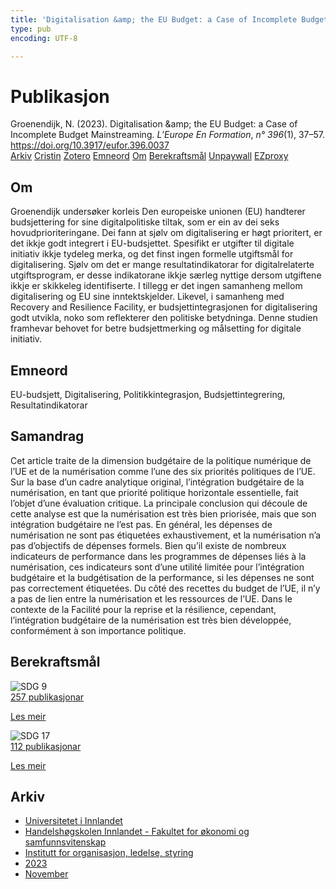 ```yaml
---
title: 'Digitalisation &amp; the EU Budget: a Case of Incomplete Budget Mainstreaming'
type: pub
encoding: UTF-8

---
```

<h1>Publikasjon</h1>
<article id="csl-bib-container-VRFM7MKV" class="csl-bib-container">
  <div class="csl-bib-body"> <div class="csl-entry">Groenendijk, N. (2023). Digitalisation &#38;amp; the EU Budget: a Case of Incomplete Budget Mainstreaming. <i>L’Europe En Formation</i>, <i>n° 396</i>(1), 37–57. <a href="https://doi.org/10.3917/eufor.396.0037">https://doi.org/10.3917/eufor.396.0037</a></div> </div>
  <div class="csl-bib-buttons">
    <a href="#taxonomy-article-VRFM7MKV" alt="archive" class="csl-bib-button">Arkiv</a>
    <a href="https://app.cristin.no/results/show.jsf?id=2202523" alt="Cristin" class="csl-bib-button">Cristin</a>
    <a href="http://zotero.org/groups/5881554/items/VRFM7MKV" alt="Zotero" class="csl-bib-button">Zotero</a>
    <a href="#keywords-article-VRFM7MKV" alt="keywords" class="csl-bib-button">Emneord</a>
    <a href="#about-article-VRFM7MKV" alt="about_pub" class="csl-bib-button">Om</a>
    <a href="#sdg-article-VRFM7MKV" alt="sdg" class="csl-bib-button">Berekraftsmål</a>
    <a href="https://doi.org/10.3917/eufor.396.0037" alt="Unpaywall" class="csl-bib-button">Unpaywall</a>
    <a href="https://doi.org/10.3917/eufor.396.0037" alt="EZproxy" class="csl-bib-button">EZproxy</a>
  </div>
  <div id="csl-bib-meta-container-VRFM7MKV"></div>
</article>
<div id="csl-bib-meta-VRFM7MKV" class="csl-bib-meta">
  <article id="about-article-VRFM7MKV" class="about_pub-article">
    <h1>Om</h1>
    Groenendijk undersøker korleis Den europeiske unionen (EU) handterer budsjettering for sine digitalpolitiske tiltak, som er ein av dei seks hovudprioriteringane. Dei fann at sjølv om digitalisering er høgt prioritert, er det ikkje godt integrert i EU-budsjettet. Spesifikt er utgifter til digitale initiativ ikkje tydeleg merka, og det finst ingen formelle utgiftsmål for digitalisering. Sjølv om det er mange resultatindikatorar for digitalrelaterte utgiftsprogram, er desse indikatorane ikkje særleg nyttige dersom utgiftene ikkje er skikkeleg identifiserte. I tillegg er det ingen samanheng mellom digitalisering og EU sine inntektskjelder. Likevel, i samanheng med Recovery and Resilience Facility, er budsjettintegrasjonen for digitalisering godt utvikla, noko som reflekterer den politiske betydninga. Denne studien framhevar behovet for betre budsjettmerking og målsetting for digitale initiativ.
  </article>
  <article id="keywords-article-VRFM7MKV" class="keywords-article">
    <h1>Emneord</h1>
    EU-budsjett, Digitalisering, Politikkintegrasjon, Budsjettintegrering, Resultatindikatorar
  </article>
  <article id="abstract-article-VRFM7MKV" class="abstract-article">
    <h1>Samandrag</h1>
    Cet article traite de la dimension budgétaire de la politique numérique de l’UE et de la numérisation comme l’une des six priorités politiques de l’UE. Sur la base d’un cadre analytique original, l’intégration budgétaire de la numérisation, en tant que priorité politique horizontale essentielle, fait l’objet d’une évaluation critique. La principale conclusion qui découle de cette analyse est que la numérisation est très bien priorisée, mais que son intégration budgétaire ne l’est pas. En général, les dépenses de numérisation ne sont pas étiquetées exhaustivement, et la numérisation n’a pas d’objectifs de dépenses formels. Bien qu’il existe de nombreux indicateurs de performance dans les programmes de dépenses liés à la numérisation, ces indicateurs sont d’une utilité limitée pour l’intégration budgétaire et la budgétisation de la performance, si les dépenses ne sont pas correctement étiquetées. Du côté des recettes du budget de l’UE, il n’y a pas de lien entre la numérisation et les ressources de l’UE. Dans le contexte de la Facilité pour la reprise et la résilience, cependant, l’intégration budgétaire de la numérisation est très bien développée, conformément à son importance politique.
  </article>
  <article id="sdg-article-VRFM7MKV" class="sdg-article">
    <h1>Berekraftsmål</h1>
    <div class="sdg-container"><div id="sdg9" class="sdg">
        <img src="{{< params subfolder >}}images/sdg/sdg09_nn.png" class="image" alt="SDG 9">
        <div class="sdg-overlay">
          <a href="/nn/archive/?key=?sdg=9#archive" class="sdg-publication-count"><span>257</span> publikasjonar</a>
          <p><a href="https://fn.no/om-fn/fns-baerekraftsmaal/industri-innovasjon-og-infrastruktur?lang=nno-NO" class="sdg-read-more">Les meir</a></p>
        </div>
      </div> <div id="sdg17" class="sdg">
        <img src="{{< params subfolder >}}images/sdg/sdg17_nn.png" class="image" alt="SDG 17">
        <div class="sdg-overlay">
          <a href="/nn/archive/?key=?sdg=17#archive" class="sdg-publication-count"><span>112</span> publikasjonar</a>
          <p><a href="https://fn.no/om-fn/fns-baerekraftsmaal/samarbeid-for-aa-naa-maalene?lang=nno-NO" class="sdg-read-more">Les meir</a></p>
        </div>
      </div></div>
  </article>
  <article id="taxonomy-article-VRFM7MKV" class="taxonomy-article">
    <h1>Arkiv</h1>
    <ul>
      <li>
        <a href="/nn/archive/?key=3DCRN523">Universitetet i Innlandet</a>
      </li>
      <li>
        <a href="/nn/archive/?key=DU8Q9LN9">Handelshøgskolen Innlandet - Fakultet for økonomi og samfunnsvitenskap</a>
      </li>
      <li>
        <a href="/nn/archive/?key=4LUWR3ZM">Institutt for organisasjon, ledelse, styring</a>
      </li>
      <li>
        <a href="/nn/archive/?key=THVQJFRI">2023</a>
      </li>
      <li>
        <a href="/nn/archive/?key=C6MPENQL">November</a>
      </li>
    </ul>
  </article>
</div>
